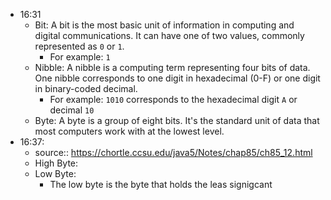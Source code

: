 - 16:31
	- Bit: A bit is the most basic unit of information in computing and digital communications. It can have one of two values, commonly represented as `0` or `1`.
		- For example: `1`
	- Nibble: A nibble is a computing term representing four bits of data. One nibble corresponds to one digit in hexadecimal (0-F) or one digit in binary-coded decimal.
		- For example: `1010` corresponds to the hexadecimal digit `A` or decimal `10`
	- Byte: A byte is a group of eight bits. It's the standard unit of data that most computers work with at the lowest level.
- 16:37:
	- source:: https://chortle.ccsu.edu/java5/Notes/chap85/ch85_12.html
	- High Byte:
	- Low Byte:
		- The low byte is the byte that holds the leas signigcant